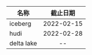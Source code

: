 | 名称       |  截止日期  |
| ---------- |:----------:|
| iceberg    | 2022-02-15 |
| hudi       | 2022-02-28 |
| delta lake |     --     |
